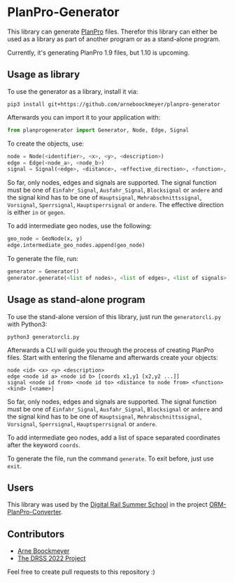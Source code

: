# PlanPro-Generator

This library can generate [PlanPro](https://fahrweg.dbnetze.com/fahrweg-de/unternehmen/dienstleister/PlanPro) files.
Therefor this library can either be used as a library as part of another program or as a stand-alone program.

Currently, it's generating PlanPro 1.9 files, but 1.10 is upcoming.

## Usage as library

To use the generator as a library, install it via:
```shell
pip3 install git+https://github.com/arneboockmeyer/planpro-generator
```

Afterwards you can import it to your application with:
```python
from planprogenerator import Generator, Node, Edge, Signal
```

To create the objects, use:
```python
node = Node(<identifier>, <x>, <y>, <description>)
edge = Edge(<node_a>, <node_b>)
signal = Signal(<edge>, <distance>, <effective_direction>, <function>, <kind>, [<name>])
```

So far, only nodes, edges and signals are supported. The signal function must be one of `Einfahr_Signal`, `Ausfahr_Signal`, `Blocksignal` or `andere` and the signal kind has to be one of `Hauptsignal`, `Mehrabschnittssignal`, `Vorsignal`, `Sperrsignal`, `Hauptsperrsignal` or `andere`. The effective direction is either `in` or `gegen`.

To add intermediate geo nodes, use the following:
```python
geo_node = GeoNode(x, y)
edge.intermediate_geo_nodes.append(geo_node)
```

To generate the file, run:
```python
generator = Generator()
generator.generate(<list of nodes>, <list of edges>, <list of signals>, <filename>)
```

## Usage as stand-alone program

To use the stand-alone version of this library, just run the `generatorcli.py` with Python3:

```shell
python3 generatorcli.py
```

Afterwards a CLI will guide you through the process of creating PlanPro files.
Start with entering the filename and afterwards create your objects:

```
node <id> <x> <y> <description>
edge <node id a> <node id b> [coords x1,y1 [x2,y2 ...]]
signal <node id from> <node id to> <distance to node from> <function> <kind> [<name>]
```

So far, only nodes, edges and signals are supported. The signal function must be one of `Einfahr_Signal`, `Ausfahr_Signal`, `Blocksignal` or `andere` and the signal kind has to be one of `Hauptsignal`, `Mehrabschnittssignal`, `Vorsignal`, `Sperrsignal`, `Hauptsperrsignal` or `andere`.

To add intermediate geo nodes, add a list of space separated coordinates after the keyword `coords`.

To generate the file, run the command `generate`. To exit before, just use `exit`.

## Users

This library was used by the [Digital Rail Summer School](https://hpi.de/drss) in the project [ORM-PlanPro-Converter](https://github.com/DRSS-EULYNX-2022/ORM-PlanPro-Converter).

## Contributors

- [Arne Boockmeyer](https://osm.hpi.de/people/boockmeyer)
- [The DRSS 2022 Project](https://osm.hpi.de/drss/2022)

Feel free to create pull requests to this repository :)
